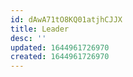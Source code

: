 ```yaml
---
id: dAwA71tO8KQ01atjhCJJX
title: Leader
desc: ''
updated: 1644961726970
created: 1644961726970
---
```


